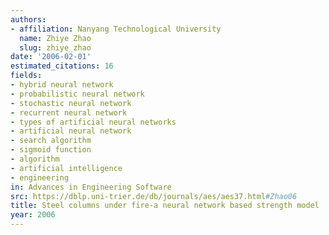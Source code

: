 ```yaml
---
authors:
- affiliation: Nanyang Technological University
  name: Zhiye Zhao
  slug: zhiye_zhao
date: '2006-02-01'
estimated_citations: 16
fields:
- hybrid neural network
- probabilistic neural network
- stochastic neural network
- recurrent neural network
- types of artificial neural networks
- artificial neural network
- search algorithm
- sigmoid function
- algorithm
- artificial intelligence
- engineering
in: Advances in Engineering Software
src: https://dblp.uni-trier.de/db/journals/aes/aes37.html#Zhao06
title: Steel columns under fire-a neural network based strength model
year: 2006
---
```

